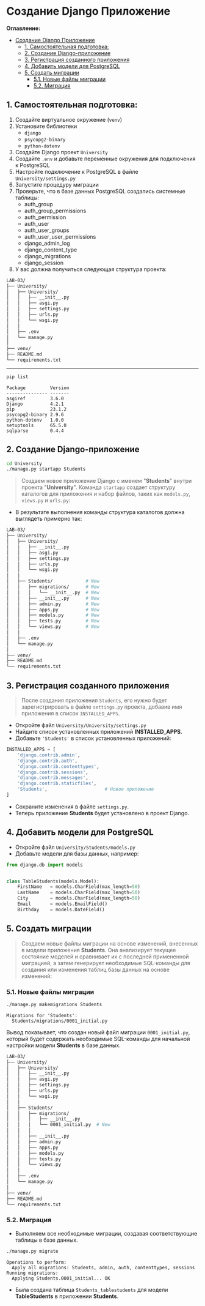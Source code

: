# Создание Django Приложение

**Оглавление:**
- [Создание Django Приложение](#создание-django-приложение)
  - [1. Самостоятельная подготовка:](#1-самостоятельная-подготовка)
  - [2. Создание Django-приложение](#2-создание-django-приложение)
  - [3. Регистрация созданного приложения](#3-регистрация-созданного-приложения)
  - [4. Добавить модели для PostgreSQL](#4-добавить-модели-для-postgresql)
  - [5. Создать миграции](#5-создать-миграции)
    - [5.1. Новые файлы миграции](#51-новые-файлы-миграции)
    - [5.2. Миграция](#52-миграция)


## 1. Самостоятельная подготовка:
1. Создайте виртуальное окружение (`venv`)
2. Установите библиотеки 
    - `django`
    - `psycopg2-binary`
    - `python-dotenv`
3. Создайте Django проект `University`
4. Создайте `.env` и добавьте переменные окружения для подключения к PostgreSQL
5. Настройте подключение к PostgreSQL в файле `University/settings.py` 
6. Запустите процедуру миграции
7. Проверьте, что в базе данных PostgreSQL создались системные таблицы:
    - auth_group 
    - auth_group_permissions    
    - auth_permission            
    - auth_user                  
    - auth_user_groups           
    - auth_user_user_permissions 
    - django_admin_log           
    - django_content_type        
    - django_migrations          
    - django_session             
8. У вас должна получиться следующая структура проекта:

```sh
LAB-03/
├── University/   
│   ├── University/        
│   │   ├── __init__.py 
│   │   ├── asgi.py       
│   │   ├── settings.py   
│   │   ├── urls.py       
│   │   └── wsgi.py     
│   │   
│   ├── .env
│   └── manage.py         
│
├── venv/
├── README.md
└── requirements.txt
```
---
```sh
pip list
```
```log
Package         Version
--------------- -------
asgiref         3.6.0
Django          4.2.1
pip             23.1.2
psycopg2-binary 2.9.6
python-dotenv   1.0.0
setuptools      65.5.0
sqlparse        0.4.4
```
 

## 2. Создание Django-приложение

```sh
cd University
./manage.py startapp Students
```

> Создаем новое приложение Django с именем "**Students**" внутри проекта "**University**". Команда `startapp` создает структуру каталогов для приложения и набор файлов, таких как `models.py`, `views.py` и `urls.py`:


* В результате выполнения команды структура каталогов должна выглядеть примерно так:
```sh
LAB-03/
├── University/
│   ├── University/
│   │   ├── __init__.py
│   │   ├── asgi.py
│   │   ├── settings.py
│   │   ├── urls.py
│   │   └── wsgi.py
│   │
│   ├── Students/            # New
│   │   ├── migrations/      # New
│   │   │   └── __init__.py  # New
│   │   ├── __init__.py      # New
│   │   ├── admin.py         # New
│   │   ├── apps.py          # New
│   │   ├── models.py        # New
│   │   ├── tests.py         # New
│   │   └── views.py         # New
│   │   
│   ├── .env
│   └── manage.py  
│
├── venv/
├── README.md
└── requirements.txt
```

## 3. Регистрация созданного приложения
> После создания приложения `Students`, его нужно будет зарегистрировать в файле `settings.py` проекта, добавив имя приложения в список `INSTALLED_APPS`. 
<!-- > Кроме того, вам необходимо будет настроить маршрутизацию **URL** для приложения, определив соответствующие URL-адреса в файле `urls.py` приложения и добавив их в основной файл `urls.py` проекта. -->

* Откройте файл `University/University/settings.py`
* Найдите список установленных приложений **INSTALLED_APPS**.
* Добавьте `'Students'` в список установленных приложений:

```python
INSTALLED_APPS = [
    'django.contrib.admin',
    'django.contrib.auth',
    'django.contrib.contenttypes',
    'django.contrib.sessions',
    'django.contrib.messages',
    'django.contrib.staticfiles',
    'Students',                     # Новое приложение
]
```
* Сохраните изменения в файле `settings.py`. 
* Теперь приложение **Students** будет установлено в проект Django.


## 4. Добавить модели для PostgreSQL

* Откройте файл `University/Students/models.py`
* Добавьте модели для базы данных, например:
  
```python
from django.db import models


class TableStudents(models.Model):
    FirstName   = models.CharField(max_length=50)
    LastName    = models.CharField(max_length=50)
    City        = models.CharField(max_length=50)
    Email       = models.EmailField()
    Birthday    = models.DateField()
```



## 5. Создать миграции
> Создаем новые файлы миграции на основе изменений, внесенных в модели приложения **Students**. Она анализирует текущее состояние моделей и сравнивает их с последней примененной миграцией, а затем генерирует необходимые SQL-команды для создания или изменения таблиц базы данных на основе изменений:

### 5.1. Новые файлы миграции
```sh
./manage.py makemigrations Students
```

```
Migrations for 'Students':
  Students/migrations/0001_initial.py
```
Вывод показывает, что создан новый файл миграции `0001_initial.py`, который будет содержать необходимые SQL-команды для начальной настройки модели **Students** в базе данных.

```sh
LAB-03/
├── University/
│   ├── University/
│   │   ├── __init__.py
│   │   ├── asgi.py
│   │   ├── settings.py
│   │   ├── urls.py
│   │   └── wsgi.py
│   │
│   ├── Students/            
│   │   ├── migrations/      
│   │   │   ├── __init__.py
│   │   │   └── 0001_initial.py  # New
│   │   │
│   │   ├── __init__.py      
│   │   ├── admin.py         
│   │   ├── apps.py         
│   │   ├── models.py        
│   │   ├── tests.py        
│   │   └── views.py         
│   │   
│   ├── .env
│   └── manage.py  
│
├── venv/
├── README.md
└── requirements.txt
```


### 5.2. Миграция
* Выполняем все необходимые миграции, создавая соответствующие таблицы в базе данных.
```sh
./manage.py migrate
```
```
Operations to perform:
  Apply all migrations: Students, admin, auth, contenttypes, sessions
Running migrations:
  Applying Students.0001_initial... OK
```

* Была создана таблица `Students_tablestudents` для модели **TableStudents** в приложении **Students**.
  

